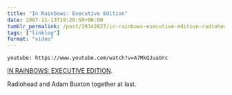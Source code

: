 ```yaml
---
title: "In Rainbows: Executive Edition"
date: 2007-11-13T19:20:50+00:00
tumblr_permalink: /post/19342827/in-rainbows-executive-edition-radiohead-and-adam
tags: ["linklog"]
format: "video"
---
```


`youtube: https://www.youtube.com/watch?v=A7MkQJuaOrc`

[IN RAINBOWS: EXECUTIVE EDITION][1].

Radiohead and Adam Buxton together at last.

[1]: https://www.youtube.com/watch?v=A7MkQJuaOrc
